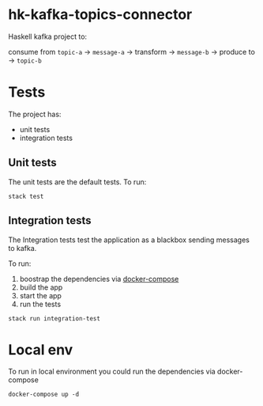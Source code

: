 # hk-kafka-topics-connector
Haskell kafka project to:

consume from `topic-a` -> `message-a` -> transform -> `message-b` -> produce to -> `topic-b`

# Tests
The project has:
- unit tests
- integration tests

## Unit tests
The unit tests are the default tests.
To run:
```
stack test
```

## Integration tests
The Integration tests test the application as a blackbox sending messages to kafka.

To run:
1. boostrap the dependencies via [docker-compose](#local-env)
2. build the app
3. start the app
4. run the tests
```
stack run integration-test
```

# Local env
To run in local environment you could run the dependencies via docker-compose
```
docker-compose up -d
```

